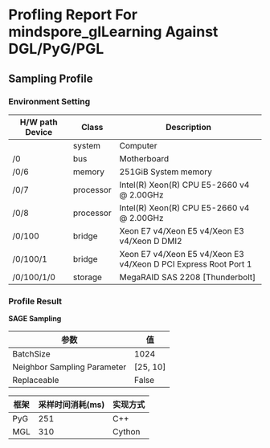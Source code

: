 # Profling Report For mindspore_glLearning Against DGL/PyG/PGL


## Sampling Profile

### Environment Setting

|H/W path           Device|       Class|          Description|
|----|----|----|
|      |                          system  |       Computer|
|/0 |                             bus     |       Motherboard|
|/0/6 |                           memory   |      251GiB System memory|
|/0/7  |                          processor |     Intel(R) Xeon(R) CPU E5-2660 v4 @ 2.00GHz |
|/0/8   |                         processor  |    Intel(R) Xeon(R) CPU E5-2660 v4 @ 2.00GHz|
|/0/100  |                        bridge     |    Xeon E7 v4/Xeon E5 v4/Xeon E3 v4/Xeon D DMI2 |
|/0/100/1 |                       bridge      |   Xeon E7 v4/Xeon E5 v4/Xeon E3 v4/Xeon D PCI Express Root Port 1 |
|/0/100/1/0|                      storage      |  MegaRAID SAS 2208 [Thunderbolt]|

### Profile Result

**SAGE Sampling**

|参数|值|
|----|----|
|BatchSize|1024|
|Neighbor Sampling Parameter|[25, 10]|
|Replaceable|False|

|框架|采样时间消耗(ms)|实现方式|
|---|---|---|
|PyG|251|C++|
|MGL|310|Cython|